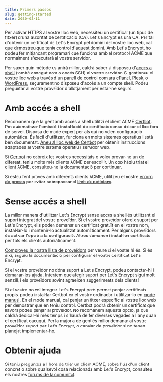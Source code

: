 ```yaml
---
title: Primers passos
slug: getting-started
date: 2020-02-11
---
```


Per activar HTTPS al vostre lloc web, necessiteu un certificat (un tipus de fitxer) d'una autoritat de certificació (CA). Let's Encrypt és una CA. Per tal d'obtenir un certificat de Let's Encrypt pel domini del vostre lloc web, cal que demostreu que teniu control d'aquest domini. Amb Let's Encrypt, ho podeu fer mitjançant programari que funciona amb el [protocol ACME](https://tools.ietf.org/html/rfc8555) que normalment s'executarà al vostre servidor.

Per saber quin mètode us anirà millor, caldrà saber si disposeu d'[accés a shell](https://en.wikipedia.org/wiki/Shell_account) (també conegut com a accés SSH) al vostre servidor. Si gestioneu el vostre lloc web a través d'un panell de control com ara [cPanel](https://cpanel.net/), [Plesk](https://www.plesk.com/), o [WordPress](https://wordpress.org/), segurament no disposeu d'accés a un compte shell. Podeu preguntar al vostre proveïdor d'allotjament per estar-ne segurs.

# Amb accés a shell

Recomanem que la gent amb accés a shell utilitzi el client ACME [Certbot](https://certbot.eff.org/ "Certbot"). Pot automatitzar l'emissió i instal·lació de certificats sense deixar el lloc fora de servei. Disposa de mode expert per als qui no volen configuració automàtica. És fàcil d'utilitzar, funciona en molts sistemes operatius i està ben documentat. [Aneu al lloc web de Certbot](https://certbot.eff.org/ "Certbot") per obtenir instruccions adaptades al vostre sistema operatiu i servidor web.

Si [Certbot](https://certbot.eff.org/ "Certbot") no cobreix les vostres necessitats o voleu provar-ne un de diferent, teniu [molts més clients ACME per escollir](/docs/client-options).  Un cop hàgiu triat el client ACME, consulteu-ne la documentació per continuar.

Si esteu fent proves amb diferents clients ACME, utilitzeu el nostre [entorn de proves](/docs/staging-environment) per evitar sobrepassar el [límit de peticions](/docs/rate-limits).

# Sense accés a shell

La millor manera d'utilitzar Let's Encrypt sense accés a shell és utilitzant el suport integrat del vostre proveïdor. Si el vostre proveïdor ofereix suport per Let's Encrypt, ells poden demanar un certificat gratuït en el vostre nom, instal·lar-lo i mantenir-lo actualitzat automàticament. Per alguns proveïdors és activar l'opció a la configuració. Altres demanen i instal·len certificats per tots els clients automàticament.

[Comproveu la nostra llista de proveïdors](https://community.letsencrypt.org/t/web-hosting-who-support-lets-encrypt/6920) per veure si el vostre hi és. Si és així, seguiu la documentació per configurar el vostre certificat Let's Encrypt.

Si el vostre proveïdor no dóna suport a Let's Encrypt, podeu contactar-hi i demanar-los ajuda. Intentem que afegir suport per Let's Encrypt sigui molt senzill, i els proveïdors sovint agraeixen suggeriments dels clients!

Si el vostre no vol integrar Let's Encrypt però permet penjar certificats propis, podeu instal·lar Certbot en el vostre ordinador i utilitzar-lo en [mode manual](https://certbot.eff.org/docs/using.html#manual). En el mode manual, cal penjar un fitxer específic al vostre lloc web per demostrar que en teniu control. Certbot podrà obtenir un certificat que llavors podeu penjar al proveïdor. No recomanem aquesta opció, ja que caldrà dedicar-hi més temps i s'haurà de fer diverses vegades a l'any quan el certificat caduqui. Per la majoria de gent és millor demanar al vostre proveïdor suport per Let's Encrypt, o canviar de proveïdor si no tenen planejat implementar-ho.

# Obtenir ajuda

Si teniu preguntes a l'hora de triar un client ACME, sobre l'ús d'un client concret o sobre qualsevol cosa relacionada amb Let's Encrypt, consulteu els nostres [fòrums de la comunitat](https://community.letsencrypt.org/).

